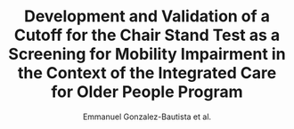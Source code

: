 ---
cat: gaia
subcat: architecture
bestof: false
author: Emmanuel Gonzalez-Bautista et al.
title: Development and Validation of a Cutoff for the Chair Stand Test as a Screening for Mobility Impairment in the Context of the Integrated Care for Older People Program
journal: The Journals of Gerontology - Series A
year: 2023
type: article
url: https -//doi.org/10.1093/gerona/glac055
doi: 10.1093/gerona/glac055
---